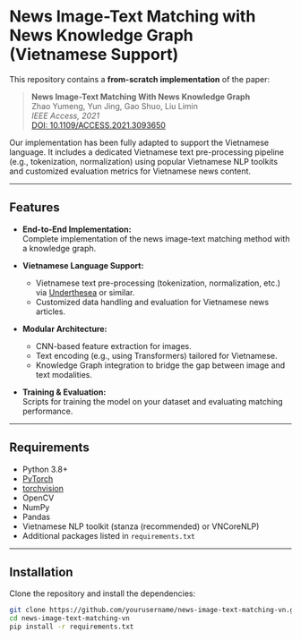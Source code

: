 # News Image-Text Matching with News Knowledge Graph (Vietnamese Support)

This repository contains a **from-scratch implementation** of the paper:

> **News Image-Text Matching With News Knowledge Graph**  
> Zhao Yumeng, Yun Jing, Gao Shuo, Liu Limin  
> *IEEE Access, 2021*  
> [DOI: 10.1109/ACCESS.2021.3093650](https://doi.org/10.1109/ACCESS.2021.3093650)

Our implementation has been fully adapted to support the Vietnamese language. It includes a dedicated Vietnamese text pre-processing pipeline (e.g., tokenization, normalization) using popular Vietnamese NLP toolkits and customized evaluation metrics for Vietnamese news content.

---

## Features

- **End-to-End Implementation:**  
  Complete implementation of the news image-text matching method with a knowledge graph.

- **Vietnamese Language Support:**  
  - Vietnamese text pre-processing (tokenization, normalization, etc.) via [Underthesea](https://github.com/undertheseanlp/underthesea) or similar.
  - Customized data handling and evaluation for Vietnamese news articles.

- **Modular Architecture:**  
  - CNN-based feature extraction for images.
  - Text encoding (e.g., using Transformers) tailored for Vietnamese.
  - Knowledge Graph integration to bridge the gap between image and text modalities.

- **Training & Evaluation:**  
  Scripts for training the model on your dataset and evaluating matching performance.

---

## Requirements

- Python 3.8+
- [PyTorch](https://pytorch.org/)
- [torchvision](https://pytorch.org/vision/stable/index.html)
- OpenCV
- NumPy
- Pandas
- Vietnamese NLP toolkit (stanza (recommended) or VNCoreNLP)
- Additional packages listed in `requirements.txt`

---

## Installation

Clone the repository and install the dependencies:

```bash
git clone https://github.com/yourusername/news-image-text-matching-vn.git
cd news-image-text-matching-vn
pip install -r requirements.txt
